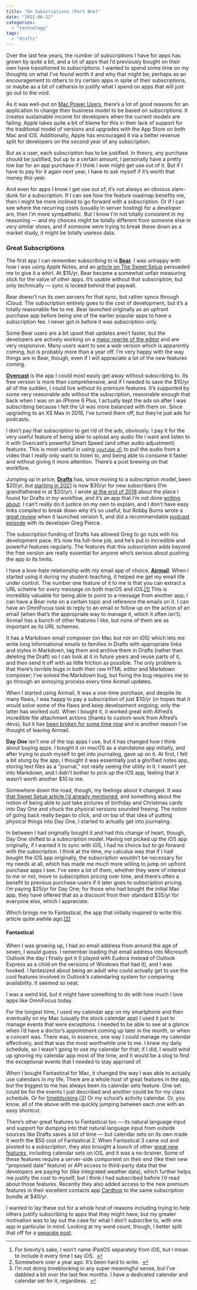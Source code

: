 ```yaml
---
title: "On Subscriptions (Part One)"
date: "2021-06-22"
categories: 
  - "technology"
tags: 
  - "drafts"
---
```


Over the last few years, the number of subscriptions I have for apps has grown by quite a bit, and a lot of apps that I’d previously bought on their own have transitioned to subscriptions. I wanted to spend some time on my thoughts on what I’ve found worth it and why that might be; perhaps as an encouragement to others to try certain apps in spite of their subscriptions, or maybe as a bit of catharsis to justify what I spend on apps that will just go out to the void.

As it was well-put on [Mac Power Users](https://www.relay.fm/mpu/459), there’s a lot of good reasons for an application to change their business model to be based on subscriptions. It creates sustainable income for developers when the current models are failing. Apple takes quite a bit of blame for this in their lack of support for the traditional model of versions and upgrades with the App Store on both Mac and iOS. Additionally, Apple has encouraged it via a better revenue split for developers on the second year of any subscription.

But as a user, each subscription has to be justified. In theory, any purchase should be justified, but up to a certain amount, I personally have a pretty low bar for an app purchase if I think I ever might get use out of it. But if I have to pay for it again next year, I have to ask myself if it’s worth that money _this_ year.

And even for apps I know I get use out of, it’s not always an obvious slam-dunk for a subscription. If I can see how the feature roadmap benefits me, then I might be more inclined to go forward with a subscription. Or if I can see where the recurring costs (usually in server hosting) for a developer are, then I’m more sympathetic. But I know I’m not totally consistent in my reasoning — and my choices might be totally different from someone else in very similar shoes, and if someone were trying to break these down as a market study, it might be totally useless data.

### Great Subscriptions

The first app I can remember subscribing to is **[Bear](https://bear.app)**. I was unhappy with how I was using Apple Notes, and an [article on The Sweet Setup](https://thesweetsetup.com/use-day-one-aside-differences-bear-day-one/) persuaded me to give it a whirl. At $15/yr, Bear became a somewhat unfair measuring stick for the value of other apps. It’s usable without that subscription, but only technically — sync is locked behind that paywall.

Bear doesn’t run its own servers for that sync, but rather syncs through iCloud. The subscription entirely goes to the cost of development, but it’s a totally reasonable fee to me. Bear launched originally as an upfront purchase app before being one of the earlier popular apps to have a subscription fee. I never got in before it was subscription-only.

Some Bear users are a bit upset that updates aren’t faster, but the developers are actively working on a [major rewrite of the editor](https://beta.bear.app/latest) and are very responsive. Many users want to see a web version which is apparently coming, but is probably more than a year off. I’m very happy with the way things are in Bear, though, even if I will appreciate a lot of the new features coming.

**[Overcast](overcast.fm)** is the app I could most easily get away without subscribing to. Its free version is more than comprehensive, and if I needed to save the $10/yr all of the sudden, I could live without its premium features. It’s supported by some very reasonable ads without the subscription, reasonable enough that back when I was on an iPhone 6 Plus, I actually kept the ads on after I was subscribing because I felt the UI was more balanced with them on. Since upgrading to an XS Max in 2018, I’ve turned them off, but they’re just ads for podcasts.

I don’t pay that subscription to get rid of the ads, obviously. I pay it for the very useful feature of being able to upload any audio file I want and listen to it with Overcast’s powerful Smart Speed (and other audio adjustment) features. This is most useful in using [`youtube-dl`](https://youtube-dl.org) to pull the audio from a video that I really only want to listen to, and being able to consume it faster and without giving it more attention. There’s a post brewing on that workflow.

Jumping up in price, [**Drafts**](https://getdrafts.com) has, since moving to a subscription model, been $20/yr, but [starting in 2021](https://twitter.com/draftsapp/status/1335992814576996355) is now $30/yr for new subscribers (I’m grandfathered in at $20/yr). I wrote [at the end of 2018](https://mrehler.com/2018/12/26/2018-recap-apps-that-i-didnt-get-in-2017/) about the place I found for Drafts in my workflow, and it’s an app that I’m not done [writing about](https://mrehler.com/tag/drafts/). I can’t really do it justice on my own to explain, and I don’t have easy links compiled to break down why it’s so useful, but Robby Burns wrote a [great review](http://www.robbyburns.com/blog/app-of-the-week-drafts-5) when it launched version 5, and did a recommendable [podcast episode](http://www.robbyburns.com/robbyburnsandfriends/writing-with-drafts-featuring-greg-pierce-season-3-episode-5) with its developer Greg Pierce.

The subscription funding of Drafts has allowed Greg to go nuts with his development pace. It’s now his full-time job, and he’s put in incredible and powerful features regularly. The features that this subscription adds beyond the free version are really essential for anyone who’s serious about pushing the app to its limits.

I have a love-hate relationship with my email app of choice, **[Airmail](https://airmailapp.com)**. When I started using it during my student-teaching, it helped me get my email life under control. The number one feature of it to me is that you can extract a URL scheme for _every_ message on both macOS and iOS.[\[1\]](1 "see footnote") This is incredibly valuable for being able to point to a message from another app; I can have a Bear note on a certain topic and reference the emails on it. I can have an OmniFocus task to reply to an email or follow up on the action of an email (when that’s the appropriate way to manage it, which it often isn’t). Airmail has a bunch of other features I like, but none of them are as important as its URL schemes.

It has a Markdown email composer (on Mac but not on iOS) which lets me write long informational emails to families in Drafts with appropriate links and styles in Markdown, tag them and archive them in Drafts (rather than deleting the Draft) so I can look at it in future years and reuse parts of it, and then send it off with as little friction as possible. The only problem is that there’s terrible bugs in both their raw HTML editor and Markdown composer; I’ve solved the Markdown bug, but fixing the bug requires me to go through an annoying process every time Airmail updates.

When I started using Airmail, it was a one-time purchase, and despite its many flaws, I was happy to pay a subscription of just $10/yr (in hopes that it would solve some of the flaws and keep development ongoing; only the latter has worked out). When I bought it, it worked great with Alfred’s incredible file attachment actions (thanks to custom work from Alfred’s devs), but it has [been broken for some time now](https://www.alfredforum.com/topic/14086-alfred-no-longer-attaching-files-in-airmail/) and is another reason I’ve thought of leaving Airmail.

**Day One** isn’t one of the top apps I use, but it has changed how I think about buying apps. I bought it on macOS as a standalone app initially, and after trying to push myself to get into journaling, gave up on it. At first, I felt a bit stung by the app; I thought it was essentially just a glorified notes app, storing text files as a “journal,” not really seeing the utility in it. I wasn’t yet into Markdown, and I didn’t bother to pick up the iOS app, feeling that it wasn’t worth another $10 to me.

Somewhere down the road, though, my feelings about it changed. It was [that Sweet Setup article I’d already mentioned](https://thesweetsetup.com/use-day-one-aside-differences-bear-day-one/), and something about the notion of being able to just take pictures of birthday and Christmas cards into Day One and chuck the physical versions sounded freeing. The notion of going back really began to click, and on top of that idea of putting physical things into Day One, I started to actually get into journaling.

In between I had originally bought it and had this change of heart, though, Day One shifted to a subscription model. Having not picked up the iOS app originally, if I wanted it to sync with iOS, I had no choice but to go forward with the subscription. I think at the time, my calculus was that if I had bought the iOS app originally, the subscription wouldn’t be necessary for my needs at all, which has made me _much_ more willing to jump on upfront purchase apps I see. I’ve seen a lot of them, whether they were of interest to me or not, move to subscription pricing over time, and there’s often a benefit to previous purchase-users if it later goes to subscription pricing. I’m paying $25/yr for Day One; for those who had bought the initial Mac app, they have offered that as a discount from their standard $35/yr for everyone else, which I appreciate.

Which brings me to Fantastical, the app that initially inspired to write this article quite awhile ago.[\[2\]](2 "see footnote")

#### Fantastical

When I was growing up, I had an email address from around the age of seven, I would guess. I remember loading that email address into Microsoft Outlook the day I finally got it (I played with Eudora instead of Outlook Express as a child on the versions of Windows that had it), and I was hooked. I fantasized about being an adult who could actually get to use the cool features involved in Outlook’s calendaring system for comparing availability. It seemed _so_ neat.

I was a weird kid, but it might have something to do with how much I love apps like OmniFocus today.

For the longest time, I used my calendar app on my smartphone and then eventually on my Mac (usually the stock calendar app) I used it just to manage events that were exceptions. I needed to be able to see at a glance when I’d have a doctor’s appointment coming up later in the month, or when a concert was. There was, in essence, one way I could manage my calendar effectively, and that was the most worthwhile one to me. I knew my daily schedule, so I wasn’t going to use my calendar for that; if I did, I would wind up ignoring my calendar app most of the time, and it would be a slog to find the exceptional events that I needed to stay apprised of.

When I bought Fantastical for Mac, it changed the way I was able to actually use calendars in my life. There are a whole host of great features in the app, but the biggest to me has always been its calendar sets feature. One set could be for the events I just described and another could be for my class schedule. Or for [timeblocking](https://www.macsparky.com/blog/tag/hyper-scheduling).[\[3\]](3 "see footnote") Or my school’s activity calendar. Or, you know, all of the above with me quickly jumping between each one with an easy shortcut.

There’s other great features to Fantastical too — its natural language input and support for dumping into that natural language input from outside sources like Drafts saves a lot of time — but calendar sets on its own made it worth the $50 cost of Fantastical 2. When Fantastical 3 came out and pivoted to a subscription, they also brought a bunch of other [great new features](https://www.macworld.com/article/3532431/fantastical-3-for-ios-review.html), including calendar sets on iOS, and it was a no-brainer. Some of these features require a server-side component on their end (like their new “proposed date” feature) or API access to third-party data that the developers are paying for (like integrated weather data), which further helps me justify the cost to myself, but I think I had subscribed before I’d read about those features. Recently they also added access to the new premium features in their excellent contacts app [Cardhop](https://flexibits.com/cardhop) to the same subscription bundle at $40/yr.

I wanted to lay these out for a whole host of reasons including trying to help others justify subscribing to apps that they might have, but my greater motivation was to lay out the case for what I _don’t_ subscribe to, with one app in particular in mind. Looking at my word count, though, I better split that off for a [separate post](https://mrehler.com/2021/06/30/on-subscriptions-part-two/).

* * *

1. For brevity’s sake, I won’t name iPadOS separately from iOS, but I mean to include it every time I say iOS.  [↩](1 "return to article")
2. Somewhere over a year ago. It’s been hard to write.  [↩](2 "return to article")
3. I’m not doing timeblocking in any super meaningful sense, but I’ve dabbled a bit over the last few months. I have a dedicated calendar and calendar set for it, regardless.  [↩](3 "return to article")

